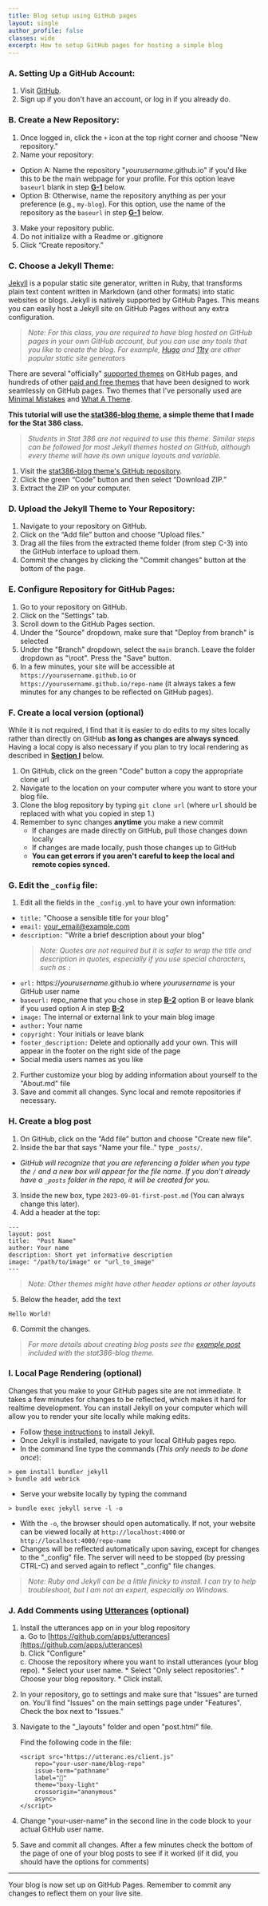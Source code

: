 ```yaml
---
title: Blog setup using GitHub pages
layout: single
author_profile: false
classes: wide
excerpt: How to setup GitHub pages for hosting a simple blog
---
```


### A. Setting Up a GitHub Account:

1. Visit [GitHub](https://github.com/).
2. Sign up if you don't have an account, or log in if you already do.

### B. Create a New Repository:

1. Once logged in, click the `+` icon at the top right corner and choose "New repository." 
2. Name your repository:
* Option A: Name the repository "*yourusername*.github.io" if you'd like this to be the main webpage for your profile.  For this option leave `baseurl` blank in step **[G-1](#g-edit-the-_config-file)** below.
* Option B: Otherwise, name the repository anything as per your preference (e.g., `my-blog`).  For this option, use the name of the repository as the `baseurl` in step **[G-1](#g-edit-the-_config-file)** below. 
3. Make your repository public.
4. Do not initialize with a Readme or .gitignore
5. Click “Create repository.”

### C. Choose a Jekyll Theme:

[Jekyll](https://jekyllrb.com/) is a popular static site generator, written in Ruby, that transforms plain text content written in Markdown (and other formats) into static websites or blogs. Jekyll is natively supported by GitHub Pages. This means you can easily host a Jekyll site on GitHub Pages without any extra configuration.

> *Note: For this class, you are required to have blog hosted on GitHub pages in your own GitHub account, but you can use any tools that you like to create the blog.  For example,  [Hugo](https://gohugo.io/) and [11ty](https://www.11ty.dev/) are other popular static site generators*

There are several "officially" [supported themes](https://pages.github.com/themes/) on GitHub pages, and hundreds of other [paid and free themes](https://jekyllrb.com/docs/themes/) that have been designed to work seamlessly on GitHub pages.  Two themes that I've personally used are [Minimal Mistakes](https://mmistakes.github.io/minimal-mistakes/) and [What A Theme](https://github.com/thedevslot/WhatATheme). 

 **This tutorial will use the [stat386-blog theme](https://github.com/esnt/stat386-blog-theme), a simple theme that I made for the Stat 386 class.** 

> *Students in Stat 386 are not required to use this theme. Similar steps can be followed for most Jekyll themes hosted on GitHub, although every theme will have its own unique layouts and variable.*

1. Visit the [stat386-blog theme's GitHub repository](https://github.com/esnt/stat386-blog-theme).
2. Click the green “Code” button and then select “Download ZIP.”
3. Extract the ZIP on your computer.

### D. Upload the Jekyll Theme to Your Repository:

1. Navigate to your repository on GitHub.
2. Click on the “Add file” button and choose “Upload files.”
3. Drag all the files from the extracted theme folder (from step C-3) into the GitHub interface to upload them.
4. Commit the changes by clicking the "Commit changes" button at the bottom of the page.

### E. Configure Repository for GitHub Pages:

1. Go to your repository on GitHub.
2. Click on the "Settings" tab.
3. Scroll down to the GitHub Pages section.
4. Under the "Source" dropdown, make sure that  "Deploy from branch" is selected
5. Under the "Branch" dropdown, select the `main` branch.  Leave the folder dropdown as "\root". Press the "Save" button.
6. In a few minutes, your site will be accessible at `https://yourusername.github.io` or `https://yourusername.github.io/repo-name` (it always takes a few minutes for any changes to be reflected on GitHub pages). 

### F. Create a local version (optional)

While it is not required, I find that it is easier to do edits to my sites locally rather than directly on GitHub **as long as changes are always synced**.  Having a local copy is also necessary if you plan to try local rendering as described in **[Section I](#i-local-page-rendering-optional)** below. 

1. On GitHub, click on the green "Code" button a copy the appropriate clone url
2. Navigate to the location on your computer where you want to store your blog file.
3. Clone the blog repository by typing `git clone url` (where `url` should be replaced with what you copied in step 1.)
4. Remember to sync changes **anytime** you make a new commit
    * If changes are made directly on GitHub, pull those changes down locally 
    * If changes are made locally, push those changes up to GitHub
    * **You can get errors if you aren't careful to keep the local and remote copies synced.**


### G. Edit the `_config` file:

1. Edit all the fields in the `_config.yml` to have your own information:
* `title:` "Choose a sensible title for your blog"
* `email:` your_email@example.com
* `description:` "Write a brief description about your blog"
  > *Note: Quotes are not required but it is safer to wrap the title and description in quotes, especially if you use special characters, such as `:`*
* `url:` https://*yourusername*.github.io where *yourusername* is your GitHub user name 
* `baseurl:` repo_name that you chose in step **[B-2](#b-create-a-new-repository)** option B or leave blank if you used option A in step **[B-2](#b-create-a-new-repository)** 
* `image:` The internal or external link to your main blog image
* `author:` Your name
* `copyright:` Your initials or leave blank
* `footer_description:` Delete and optionally add your own.  This will appear in the footer on the right side of the page
* Social media users names as you like
2. Further customize your blog by adding information about yourself to the "About.md" file
3. Save and commit all changes.  Sync local and remote repositories if necessary. 
 
### H. Create a blog post

1. On GitHub, click on the “Add file” button and choose "Create new file".
2. Inside the bar that says "Name your file.." type `_posts/`. 
  * *GitHub will recognize that you are referencing a folder when you type the `/` and a new box will appear for the file name.  If you don't already have a `_posts` folder in the repo, it will be created for you.* 
3.  Inside the new box, type `2023-09-01-first-post.md` (You can always change this later).
4.  Add a header at the top:
```
---
layout: post
title:  "Post Name"
author: Your name
description: Short yet informative description
image: "/path/to/image" or "url_to_image"
--- 
```
> *Note: Other themes might have other header options or other layouts*

5. Below the header, add the text 
```
Hello World!
```
6.  Commit the changes.

> *For more details about creating blog posts see the [example post](https://esnt.github.io/stat386-blog-theme/2022/08/01/sample-post.html) included with the stat386-blog theme.*
  

### I. Local Page Rendering (optional)
Changes that you make to your GitHub pages site are not immediate.  It takes a few minutes for changes to be reflected, which makes it hard for realtime development.  You can install Jekyll on your computer which will allow you to render your site locally while making edits. 

* Follow [these instructions](https://jekyllrb.com/docs/installation/) to install Jekyll.  
* Once Jekyll is installed, navigate to your local GitHub pages repo.
* In the command line type the commands (*This only needs to be done once*):
```
> gem install bundler jekyll
> bundle add webrick
```
* Serve your website locally by typing the command
```
> bundle exec jekyll serve -l -o
```
* With the `-o`, the browser should open automatically.  If not, your website can be viewed locally at `http://localhost:4000` or `http://localhost:4000/repo-name`
* Changes will be reflected automatically upon saving, except for changes to the "_config" file.  The server will need to be stopped (by pressing CTRL-C) and served again to reflect "_config" file changes. 

> *Note: Ruby and Jekyll can be a little finicky to install.  I can try to help troubleshoot, but I am not an expert, especially on Windows.*

### J. Add Comments using [Utterances](https://github.com/utterance) (optional)

1. Install the utterances app on in your blog repository  
        a. Go to [https://github.com/apps/utterances](https://github.com/apps/utterances)   
        b. Click "Configure"  
        c. Choose the repository where you want to install utterances (your blog repo). 
            * Select your user name. 
            * Select "Only select repositories". 
            * Choose your blog repository. 
            * Click install. 

2. In your repository, go to settings and make sure that "Issues" are turned on.  You'll find "Issues" on the main settings page under "Features".  Check the box next to "Issues."

3.  Navigate to the "\_layouts" folder and open "post.html" file. 

    Find the following code in the file:
    ```
    <script src="https://utteranc.es/client.js"
        repo="your-user-name/blog-repo"
        issue-term="pathname"
        label="💬"
        theme="boxy-light"
        crossorigin="anonymous"
        async>
    </script>
     ```
4. Change "your-user-name" in the second line in the code block to your actual GitHub user name.  
5. Save and commit all changes.  After a few minutes check the bottom of the page of one of your blog posts to see if it worked (if it did, you should have the options for comments)

---

Your blog is now set up on GitHub Pages. Remember to commit any changes to reflect them on your live site. 


